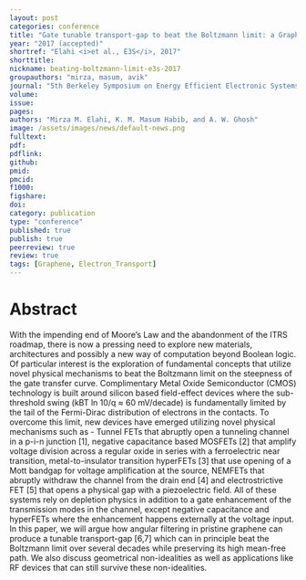 ```yaml
---
layout: post
categories: conference
title: "Gate tunable transport-gap to beat the Boltzmann limit: a Graphene Klein Tunnel Field Effect Transistor"
year: "2017 (accepted)"
shortref: "Elahi <i>et al., E3S</i>, 2017"
shorttitle:
nickname: beating-boltzmann-limit-e3s-2017
groupauthors: "mirza, masum, avik"
journal: "5th Berkeley Symposium on Energy Efficient Electronic Systems (E3S)"
volume:
issue: 
pages:
authors: "Mirza M. Elahi, K. M. Masum Habib, and A. W. Ghosh"
image: /assets/images/news/default-news.png
fulltext: 
pdf: 
pdflink: 
github: 
pmid: 
pmcid: 
f1000: 
figshare: 
doi: 
category: publication
type: "conference"
published: true
publish: true
peerreview: true
review: true
tags: [Graphene, Electron_Transport]
---
```


# Abstract 

With the impending end of Moore’s Law and the abandonment of the ITRS roadmap, there is now a pressing need to explore new materials, architectures and possibly a new way of computation beyond Boolean logic. Of particular interest is the exploration of fundamental concepts that utilize novel physical mechanisms to beat the Boltzmann limit on the steepness of the gate transfer curve. Complimentary Metal Oxide Semiconductor (CMOS) technology is built around silicon based field-effect devices where the sub-threshold swing (kBT ln 10/q ≈ 60 mV/decade) is fundamentally limited by the tail of the Fermi-Dirac distribution of electrons in the contacts. To overcome this limit, new devices have emerged utilizing novel physical mechanisms such as - Tunnel FETs that abruptly open a tunneling channel in a p-i-n junction [1], negative capacitance based MOSFETs [2] that amplify voltage division across a regular oxide in series with a ferroelectric near transition, metal-to-insulator transition hyperFETs [3] that use opening of a Mott bandgap for voltage amplification at the source, NEMFETs that abruptly withdraw the channel from the drain end [4] and electrostrictive FET [5] that opens a physical gap with a piezoelectric field. All of these systems rely on depletion physics in addition to a gate enhancement of the transmission modes in the channel, except negative capacitance and hyperFETs where the enhancement happens externally at the voltage input. In this paper, we will argue how angular filtering in pristine graphene can produce a tunable transport-gap [6,7] which can in principle beat the Boltzmann limit over several decades while preserving its high mean-free path. We also discuss geometrical non-idealities as well as applications like RF devices that can still survive these non-idealities.
